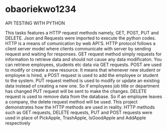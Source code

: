 # obaoriekwo1234

API TESTING WITH PYTHON 

This tasks features a HTTP request methods namely, GET, POST, PUT and DELETE. Json and Requests were imported to execute the python codes. HTTP is a means of comunication by web API'S. HTTP protocol follows a client server model where clients communicate with server by sending request and waiting for responses. GET request method simply requests for information to retrieve data and should not cause any data modificaton. You can retrieve employees, students etc data via GET requests. POST are used to modify or create a new resource. It means that whenever new student or employee is hired, a POST request is used to add the employee or student to the system. PUT request method is used to modify or update an existing data instead of creating a new one. So if employees  job title or department has changed PUT request will be sent to make the changes. DELETE request is used to remove data from the database. So if an employee leaves a company, the delete request method will be used. This project demonstrates how the HTTP methods are used in reality. HTTP methods such as GET requests, DELETE requests, PUT and POST requests were used in place of  PickApple, TrashApple, IsGoodApple and AddApple respectively
